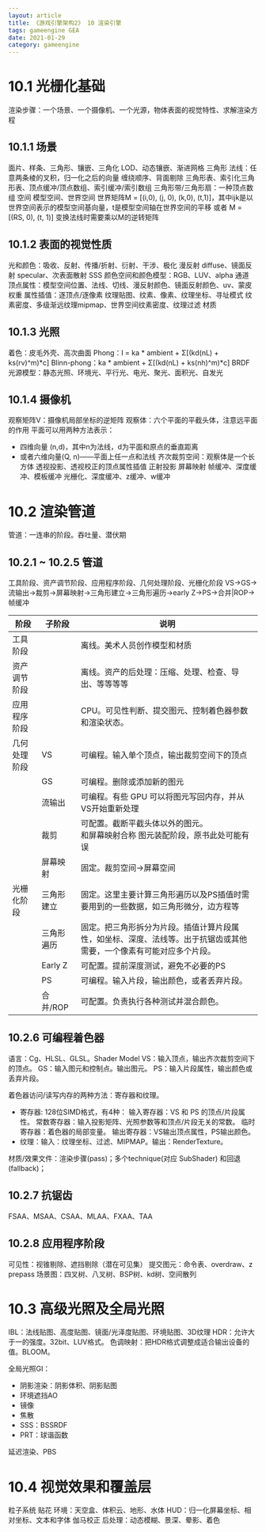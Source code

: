 ```yaml
---
layout: article
title: 《游戏引擎架构2》 10 渲染引擎
tags: gameengine GEA
date: 2021-01-29
category: gameengine
---
```

# 10.1 光栅化基础
渲染步骤：一个场景、一个摄像机、一个光源，物体表面的视觉特性、求解渲染方程

## 10.1.1 场景
面片、样条、三角形、镶嵌、三角化
LOD、动态镶嵌、渐进网格
三角形
法线：任意两条棱的叉积，归一化之后的向量
缠绕顺序、背面剔除
三角形表、索引化三角形表、顶点缓冲/顶点数组、索引缓冲/索引数组
三角形带/三角形扇：一种顶点数组
空间
模型空间、世界空间
世界矩阵M = [(i,0), (j, 0), (k,0), (t,1)]，其中ijk是以世界空间表示的模型空间基向量，t是模型空间轴在世界空间的平移
或者 M = [(RS, 0), (t, 1)]
变换法线时需要乘以M的逆转矩阵

## 10.1.2 表面的视觉性质
光和颜色：吸收、反射、传播/折射、衍射、干涉、极化
漫反射 diffuse、镜面反射 specular、次表面散射 SSS
颜色空间和颜色模型：RGB、LUV、alpha 通道
顶点属性：模型空间位置、法线、切线、漫反射颜色、镜面反射颜色、uv、蒙皮权重
属性插值：逐顶点/逐像素
纹理贴图、纹素、像素、纹理坐标、寻址模式
纹素密度、多级渐远纹理mipmap、世界空间纹素密度、纹理过滤
材质

## 10.1.3 光照
着色：皮毛外壳、高次曲面
Phong：I = ka * ambient + Σ[(kd(nL) + ks(rv)^m)*c]
Blinn-phong：ka * ambient + Σ[(kd(nL) + ks(nh)^m)*c]
BRDF 
光源模型：静态光照、环境光、平行光、电光、聚光、面积光、自发光

## 10.1.4 摄像机
观察矩阵V：摄像机局部坐标的逆矩阵
观察体：六个平面的平截头体，注意远平面的作用
平面可以用两种方法表示：
 * 四维向量 (n,d)，其中n为法线，d为平面和原点的垂直距离
 * 或者六维向量(Q, n)——平面上任一点和法线
齐次裁剪空间：观察体是一个长方体
透视投影、透视校正的顶点属性插值
正射投影
屏幕映射
帧缓冲、深度缓冲、模板缓冲
光栅化、深度缓冲、z缓冲、w缓冲

# 10.2 渲染管道
管道：一连串的阶段。吞吐量、潜伏期

## 10.2.1 ~ 10.2.5 管道
工具阶段、资产调节阶段、应用程序阶段、几何处理阶段、光栅化阶段
VS→GS→流输出→裁剪→屏幕映射→三角形建立→三角形遍历→early Z→PS→合并|ROP→帧缓冲

|  阶段 | 子阶段  | 说明 |
| --------   | -----  | ----  |
| 工具阶段 | | 离线。美术人员创作模型和材质 |
| 资产调节阶段 | | 离线。资产的后处理：压缩、处理、检查、导出、等等等等 |
| 应用程序阶段 | |CPU。可见性判断、提交图元、控制着色器参数和渲染状态。|
| 几何处理阶段 | VS | 可编程。输入单个顶点，输出裁剪空间下的顶点 |
| | GS | 可编程。删除或添加新的图元 |
| | 流输出 | 可编程。有些 GPU 可以将图元写回内存，并从VS开始重新处理 |
| | 裁剪 | 可配置。截断平截头体以外的图元。<br>和屏幕映射合称 图元装配阶段，原书此处可能有误 |
| | 屏幕映射 | 固定。裁剪空间→屏幕空间 |
| 光栅化阶段 | 三角形建立 | 固定。这里主要计算三角形遍历以及PS插值时需要用到的一些数据，如三角形微分，边方程等 |
| | 三角形遍历 | 固定。把三角形拆分为片段。插值计算片段属性，如坐标、深度、法线等。出于抗锯齿或其他需要，一个像素有可能对应多个片段。 |
| | Early Z | 可配置。提前深度测试，避免不必要的PS |
| | PS | 可编程。输入片段，输出颜色，或者丢弃片段。 |
| | 合并/ROP | 可配置。负责执行各种测试并混合颜色。|

## 10.2.6 可编程着色器
语言：Cg、HLSL、GLSL。Shader Model
VS：输入顶点，输出齐次裁剪空间下的顶点。
GS：输入图元和控制点。输出图元。
PS：输入片段属性，输出颜色或丢弃片段。

着色器访问/读写内存的两种方法：寄存器和纹理。
 * 寄存器: 128位SIMD格式，有4种：
输入寄存器：VS 和 PS 的顶点/片段属性。
常数寄存器：输入投影矩阵、光照参数等和顶点/片段无关的常数。
临时寄存器：着色器的局部变量。
输出寄存器：VS输出顶点属性，PS输出颜色。
 * 纹理：输入：纹理坐标、过滤、MIPMAP。输出：RenderTexture。

材质/效果文件：渲染步骤(pass)；多个technique(对应 SubShader) 和回退(fallback)；

## 10.2.7 抗锯齿
FSAA、MSAA、CSAA、MLAA、FXAA、TAA

## 10.2.8 应用程序阶段
可见性：视锥剔除、遮挡剔除（潜在可见集）
提交图元：命令表、overdraw、z prepass
场景图：四叉树、八叉树、BSP树、kd树、空间散列

# 10.3 高级光照及全局光照
IBL：法线贴图、高度贴图、镜面/光泽度贴图、环境贴图、3D纹理
HDR：允许大于一的强度。32bit、LUV格式。
色调映射：把HDR格式调整成适合输出设备的值。BLOOM。

全局光照GI：
 * 阴影渲染：阴影体积、阴影贴图
 * 环境遮挡AO
 * 镜像
 * 焦散
 * SSS：BSSRDF
 * PRT：球谐函数

延迟渲染、PBS

# 10.4 视觉效果和覆盖层
粒子系统
贴花
环境：天空盒、体积云、地形、水体
HUD：归一化屏幕坐标、相对坐标、文本和字体
伽马校正
后处理：动态模糊、景深、晕影、着色